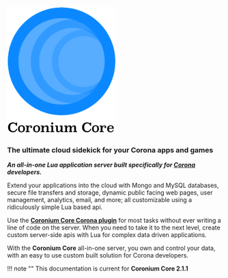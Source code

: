 # ![logo](imgs/logo256.png)

<h3>The ultimate cloud sidekick for your Corona apps and games</h3>

___An all-in-one Lua application server built specifically for [Corona](https://coronalabs.com/) developers.___

Extend your applications into the cloud with Mongo and MySQL databases, secure file transfers and storage, dynamic public facing web pages, user management, analytics, email, and more; all customizable using a ridiculously simple Lua based api.

Use the __[Coronium Core Corona plugin](https://marketplace.coronalabs.com/plugin/coronium-core)__ for most tasks without ever writing a line of code on the server. When you need to take it to the next level, create custom server-side apis with Lua for complex data driven applications.

With the __Coronium Core__ all-in-one server, you own and control your data, with an easy to use custom built solution for Corona developers.

!!! note ""
    This documentation is current for __Coronium Core 2.1.1__